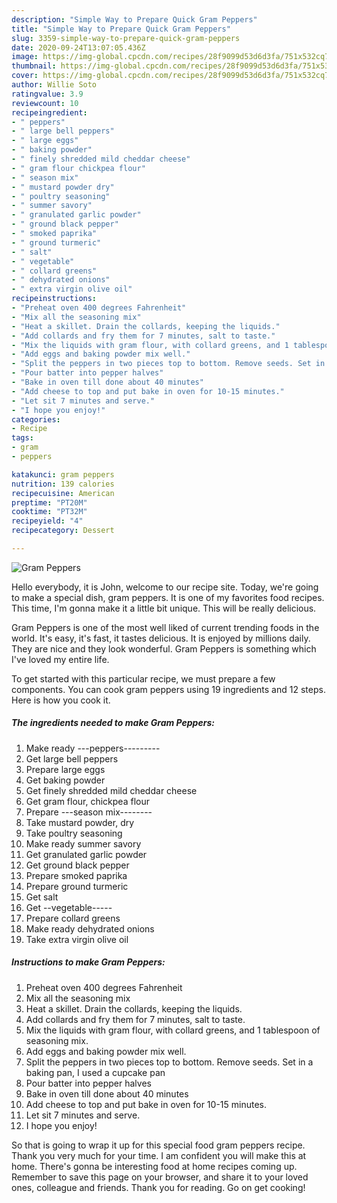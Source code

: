 ```yaml
---
description: "Simple Way to Prepare Quick Gram Peppers"
title: "Simple Way to Prepare Quick Gram Peppers"
slug: 3359-simple-way-to-prepare-quick-gram-peppers
date: 2020-09-24T13:07:05.436Z
image: https://img-global.cpcdn.com/recipes/28f9099d53d6d3fa/751x532cq70/gram-peppers-recipe-main-photo.jpg
thumbnail: https://img-global.cpcdn.com/recipes/28f9099d53d6d3fa/751x532cq70/gram-peppers-recipe-main-photo.jpg
cover: https://img-global.cpcdn.com/recipes/28f9099d53d6d3fa/751x532cq70/gram-peppers-recipe-main-photo.jpg
author: Willie Soto
ratingvalue: 3.9
reviewcount: 10
recipeingredient:
- " peppers"
- " large bell peppers"
- " large eggs"
- " baking powder"
- " finely shredded mild cheddar cheese"
- " gram flour chickpea flour"
- " season mix"
- " mustard powder dry"
- " poultry seasoning"
- " summer savory"
- " granulated garlic powder"
- " ground black pepper"
- " smoked paprika"
- " ground turmeric"
- " salt"
- " vegetable"
- " collard greens"
- " dehydrated onions"
- " extra virgin olive oil"
recipeinstructions:
- "Preheat oven 400 degrees Fahrenheit"
- "Mix all the seasoning mix"
- "Heat a skillet. Drain the collards, keeping the liquids."
- "Add collards and fry them for 7 minutes, salt to taste."
- "Mix the liquids with gram flour, with collard greens, and 1 tablespoon of seasoning mix."
- "Add eggs and baking powder mix well."
- "Split the peppers in two pieces top to bottom. Remove seeds. Set in a baking pan, I used a cupcake pan"
- "Pour batter into pepper halves"
- "Bake in oven till done about 40 minutes"
- "Add cheese to top and put bake in oven for 10-15 minutes."
- "Let sit 7 minutes and serve."
- "I hope you enjoy!"
categories:
- Recipe
tags:
- gram
- peppers

katakunci: gram peppers 
nutrition: 139 calories
recipecuisine: American
preptime: "PT20M"
cooktime: "PT32M"
recipeyield: "4"
recipecategory: Dessert

---
```



![Gram Peppers](https://img-global.cpcdn.com/recipes/28f9099d53d6d3fa/751x532cq70/gram-peppers-recipe-main-photo.jpg)

Hello everybody, it is John, welcome to our recipe site. Today, we're going to make a special dish, gram peppers. It is one of my favorites food recipes. This time, I'm gonna make it a little bit unique. This will be really delicious.

Gram Peppers is one of the most well liked of current trending foods in the world. It's easy, it's fast, it tastes delicious. It is enjoyed by millions daily. They are nice and they look wonderful. Gram Peppers is something which I've loved my entire life.




To get started with this particular recipe, we must prepare a few components. You can cook gram peppers using 19 ingredients and 12 steps. Here is how you cook it.

<!--inarticleads1-->

##### The ingredients needed to make Gram Peppers:

1. Make ready  ---peppers---------
1. Get  large bell peppers
1. Prepare  large eggs
1. Get  baking powder
1. Get  finely shredded mild cheddar cheese
1. Get  gram flour, chickpea flour
1. Prepare  ---season mix--------
1. Take  mustard powder, dry
1. Take  poultry seasoning
1. Make ready  summer savory
1. Get  granulated garlic powder
1. Get  ground black pepper
1. Prepare  smoked paprika
1. Prepare  ground turmeric
1. Get  salt
1. Get  --vegetable-----
1. Prepare  collard greens
1. Make ready  dehydrated onions
1. Take  extra virgin olive oil




<!--inarticleads2-->

##### Instructions to make Gram Peppers:

1. Preheat oven 400 degrees Fahrenheit
1. Mix all the seasoning mix
1. Heat a skillet. Drain the collards, keeping the liquids.
1. Add collards and fry them for 7 minutes, salt to taste.
1. Mix the liquids with gram flour, with collard greens, and 1 tablespoon of seasoning mix.
1. Add eggs and baking powder mix well.
1. Split the peppers in two pieces top to bottom. Remove seeds. Set in a baking pan, I used a cupcake pan
1. Pour batter into pepper halves
1. Bake in oven till done about 40 minutes
1. Add cheese to top and put bake in oven for 10-15 minutes.
1. Let sit 7 minutes and serve.
1. I hope you enjoy!




So that is going to wrap it up for this special food gram peppers recipe. Thank you very much for your time. I am confident you will make this at home. There's gonna be interesting food at home recipes coming up. Remember to save this page on your browser, and share it to your loved ones, colleague and friends. Thank you for reading. Go on get cooking!
